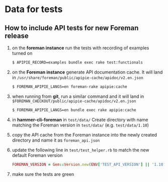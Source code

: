 # Data for tests

## How to include API tests for new Foreman release

 1. on the **foreman instance** run the tests with recording of examples turned on

    ```bash
    $ APIPIE_RECORD=examples bundle exec rake test:functionals
    ```
 1. on the **Foreman instance** generate API documentation cache. It will land in `/usr/share/foreman/public/apipie-cache/apidoc/v2.en.json`

    ```bash
    $ FOREMAN_APIPIE_LANGS=en foreman-rake apipie:cache
    ```
 1. when running from **git**, run a similar command and it will land in `$FOREMAN_CHECKOUT/public/apipie-cache/apidoc/v2.en.json`

    ```bash
    $ FOREMAN_APIPIE_LANGS=en bundle exec rake apipie:cache
    ```
 1. in **hammer-cli-foreman** in `test/data/` Create directory with name matching the Foreman version in `test/data/` (e.g. `test/data/1.10`)
 1. copy the API cache from the Foreman instance into the newly created directory and name it as `foreman_api.json`
 1. update the following line in `test/test_helper.rb` to match the new default Foreman version

    ```ruby
    FOREMAN_VERSION = Gem::Version.new(ENV['TEST_API_VERSION'] || '1.10')
    ```
 1. make sure the tests are green

